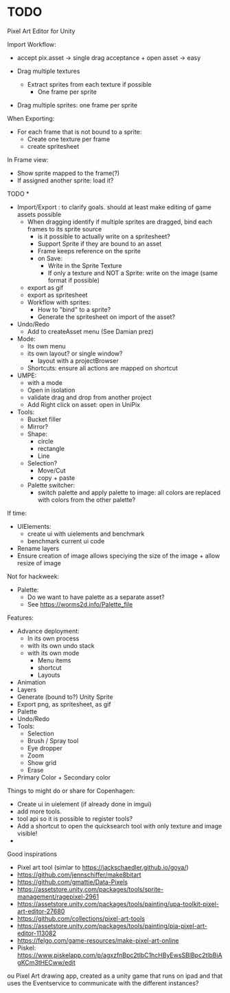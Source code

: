 # TODO

Pixel Art Editor for Unity

Import Workflow:
- accept pix.asset -> single drag acceptance + open asset -> easy 


- Drag multiple textures
    - Extract sprites from each texture if possible
        - One frame per sprite
- Drag multiple sprites: one frame per sprite

When Exporting:
- For each frame that is not bound to a sprite:
    - Create one texture per frame
    - create spritesheet

In Frame view: 
- Show sprite mapped to the frame(?)
- If assigned another sprite: load it?

TODO
* 
* Import/Export : to clarify goals. should at least make editing of game assets possible
    * When dragging identify if multiple sprites are dragged, bind each frames to its sprite source
        * is it possible to actually write on a spritesheet?
        * Support Sprite if they are bound to an asset
        * Frame keeps reference on the sprite
        * on Save:
            * Write in the Sprite Texture
            * If only a texture and NOT a Sprite: write on the image (same format if possible)
    * export as gif
    * export as spritesheet
    * Workflow with sprites:
        * How to "bind" to a sprite?
        * Generate the spritesheet on import of the asset?
* Undo/Redo
    * Add to createAsset menu (See Damian prez)
* Mode:
    * Its own menu
    * its own layout? or single window?
        * layout with a projectBrowser
	* Shortcuts: ensure all actions are mapped on shortcut
* UMPE:
    * with a mode
    * Open in isolation
	* validate drag and drop from another project
	* Add Right click on asset: open in UniPix
* Tools:
    * Bucket filler
    * Mirror?
    * Shape:
        * circle
        * rectangle
        * Line
    * Selection?
        * Move/Cut
        * copy + paste
    * Palette switcher:
        * switch palette and apply palette to image: all colors are replaced with colors from the other palette?

If time:
* UIElements:
	* create ui with uielements and benchmark
	* benchmark current ui code
* Rename layers
* Ensure creation of image allows speciying the size of the image + allow resize of image


Not for hackweek:
* Palette:
	* Do we want to have palette as a separate asset?
	* See https://worms2d.info/Palette_file


Features:
* Advance deployment:
    * In its own process
    * with its own undo stack
    * with its own mode
        * Menu items
        * shortcut
        * Layouts
* Animation
* Layers
* Generate (bound to?) Unity Sprite
* Export png, as spritesheet, as gif
* Palette
* Undo/Redo
* Tools:
    * Selection
    * Brush / Spray tool
    * Eye dropper
    * Zoom
    * Show grid
    * Erase
* Primary Color + Secondary color


Things to might do or share for Copenhagen:
* Create ui in uielement (if already done in imgui)
* add more tools.
* tool api so it is possible to register tools?
* Add a shortcut to open the quicksearch tool with only texture and image visible!
* 

Good inspirations


* Pixel art tool (simlar to https://jackschaedler.github.io/goya/)
* https://github.com/jennschiffer/make8bitart
* https://github.com/gmattie/Data-Pixels
* https://assetstore.unity.com/packages/tools/sprite-management/ragepixel-2961
* https://assetstore.unity.com/packages/tools/painting/upa-toolkit-pixel-art-editor-27680
* https://github.com/collections/pixel-art-tools
* https://assetstore.unity.com/packages/tools/painting/pia-pixel-art-editor-113082
* https://felgo.com/game-resources/make-pixel-art-online
* Piskel:  https://www.piskelapp.com/p/agxzfnBpc2tlbC1hcHByEwsSBlBpc2tlbBiAgKCm3tHECww/edit


ou Pixel Art drawing app, created as a unity game that runs on ipad and that uses the Eventservice to communicate with the different instances?